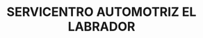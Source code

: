 ---
title: "SERVICENTRO AUTOMOTRIZ EL LABRADOR"
url: /quito/servicentro-automotriz-el-labrador/
shop: reparación de automóviles
---